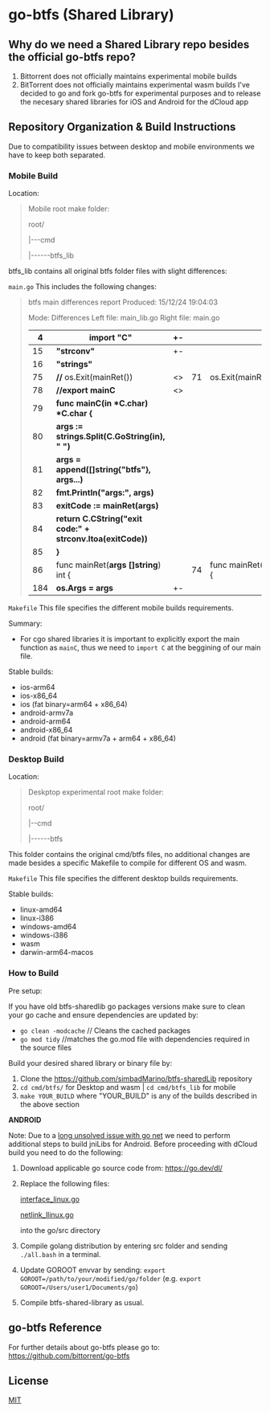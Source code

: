 # go-btfs (Shared Library)

## Why do we need a Shared Library repo besides the official go-btfs repo?

1. Bittorrent does not officially maintains experimental mobile builds
2. BitTorrent does not officially maintains experimental wasm builds
   I've decided to go and fork go-btfs for experimental purposes and to release the necesary shared libraries for iOS and Android for the dCloud app

## Repository Organization & Build Instructions

Due to compatibility issues between desktop and mobile environments we have to keep both separated.

### Mobile Build

Location:

> Mobile root make folder:
>
> root/
>
> |---cmd
>
> |------btfs_lib

btfs_lib contains all original btfs folder files with slight differences:

`main.go` This includes the following changes:

> btfs main differences report
> Produced: 15/12/24 19:04:03
>
> Mode:  Differences
> Left file: main\_lib.go
> Right file: main.go
>
>
> | 4   | **import** **"C"**                                                          | +- |    |                      |
> | --- | --------------------------------------------------------------------------- | -- | -- | -------------------- |
> | 15  | **"strconv"**                                                               | +- |    |                      |
> | 16  | **"strings"**                                                               |    |    |                      |
> | 75  | **//** os.Exit(mainRet())                                                   | <> | 71 | os.Exit(mainRet())   |
> | 78  | **//export** **mainC**                                                      | <> |    |                      |
> | 79  | **func** **mainC(in** **\*C.char)** **\*C.char** **{**                      |    |    |                      |
> | 80  | **args** **:=** **strings.Split(C.GoString(in),** **"** **")**              |    |    |                      |
> | 81  | **args** **=** **append([]string{"btfs"},** **args...)**                    |    |    |                      |
> | 82  | **fmt.Println("args:",** **args)**                                          |    |    |                      |
> | 83  | **exitCode** **:=** **mainRet(args)**                                       |    |    |                      |
> | 84  | **return** **C.CString("exit** **code:"** **+** **strconv.Itoa(exitCode))** |    |    |                      |
> | 85  | **}**                                                                       |    |    |                      |
> | 86  | func mainRet(**args** **[]string**) int {                                   |    | 74 | func mainRet() int { |
> | 184 | **os.Args** **=** **args**                                                  | +- |    |                      |

`Makefile` This file specifies the different mobile builds requirements.

Summary:

* For cgo shared libraries it is important to explicitly export the main function as `mainC`, thus we need to `import C` at the beggining of our main file.

Stable builds:

* ios-arm64
* ios-x86_64
* ios (fat binary=arm64 + x86_64)
* android-armv7a
* android-arm64
* android-x86_64
* android (fat binary=armv7a + arm64 + x86_64)

### Desktop Build

Location:

> Deskptop experimental root make folder:
>
> root/
>
> |--cmd
>
> |------btfs

This folder contains the original cmd/btfs files, no additional changes are made besides a specific Makefile to compile for different OS and wasm.

`Makefile` This file specifies the different desktop builds requirements.

Stable builds:

* linux-amd64
* linux-i386
* windows-amd64
* windows-i386
* wasm
* darwin-arm64-macos

### How to Build

Pre setup:

If you have old btfs-sharedlib go packages versions make sure to clean your go cache and ensure dependencies are updated by:

* `go clean -modcache`  // Cleans the cached packages
* `go mod tidy`  //matches the go.mod file with dependencies required in the source files

Build your desired shared library or binary file by:

1. Clone the https://github.com/simbadMarino/btfs-sharedLib repository
2. `cd cmd/btfs/` for Desktop and wasm | `cd cmd/btfs_lib` for mobile
3. `make YOUR_BUILD` where "YOUR_BUILD" is any of the builds described in the above section


**ANDROID**

Note: Due to a [long unsolved issue with go net](https://github.com/golang/go/issues/40569#issuecomment-1907675841) we need to perform additional steps to build jniLibs for Android. Before proceeding with dCloud build you need to do the following:

1. Download applicable go source code from: https://go.dev/dl/
2. Replace the following files:

   [interface_linux.go](https://github.com/simbadMarino/btfs-sharedLib/tree/main/assets/android_net_assets)

   [netlink_llinux.go](https://github.com/simbadMarino/btfs-sharedLib/tree/main/assets/android_net_assets)

   into the go/src directory
3. Compile golang distribution by entering src folder and sending `./all.bash` in a terminal.
4. Update GOROOT envvar by sending: `export GOROOT=/path/to/your/modified/go/folder` (e.g. `export GOROOT=/Users/user1/Documents/go`)
5. Compile btfs-shared-library as usual.

## go-btfs Reference

For further details about go-btfs please go to: https://github.com/bittorrent/go-btfs

## License

[MIT](./LICENSE)
